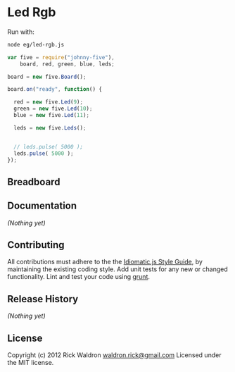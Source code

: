 # Led Rgb

Run with:
```bash
node eg/led-rgb.js
```


```javascript
var five = require("johnny-five"),
    board, red, green, blue, leds;

board = new five.Board();

board.on("ready", function() {

  red = new five.Led(9);
  green = new five.Led(10);
  blue = new five.Led(11);

  leds = new five.Leds();


  // leds.pulse( 5000 );
  leds.pulse( 5000 );
});

```

## Breadboard




## Documentation

_(Nothing yet)_









## Contributing
All contributions must adhere to the the [Idiomatic.js Style Guide](https://github.com/rwldrn/idiomatic.js),
by maintaining the existing coding style. Add unit tests for any new or changed functionality. Lint and test your code using [grunt](https://github.com/cowboy/grunt).

## Release History
_(Nothing yet)_

## License
Copyright (c) 2012 Rick Waldron <waldron.rick@gmail.com>
Licensed under the MIT license.

